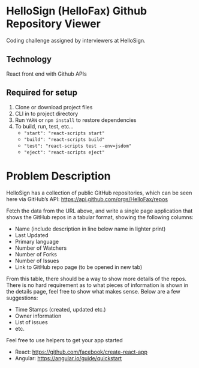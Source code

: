 # HelloSign (HelloFax) Github Repository Viewer

Coding challenge assigned by interviewers at HelloSign.

## Technology

React front end with Github APIs

## Required for setup

1. Clone or download project files
2. CLI in to project directory
3. Run `YARN` or `npm install` to restore dependencies
4. To build, run, test, etc...
    - `"start": "react-scripts start"`
    - `"build": "react-scripts build"`
    - `"test": "react-scripts test --env=jsdom"`
    - `"eject": "react-scripts eject"`


# Problem Description

HelloSign has a collection of public GitHub repositories, which can be seen here via GitHub’s API: https://api.github.com/orgs/HelloFax/repos

Fetch the data from the URL above, and write a single page application that 
shows the GitHub repos in a tabular format, showing the following columns:
 - Name (include description in line below name in lighter print)
 - Last Updated
 - Primary language
 - Number of Watchers
 - Number of Forks
 - Number of Issues
 - Link to GitHub repo page (to be opened in new tab)

From this table, there should be a way to show more details of the repos. 
There is no hard requirement as to what pieces of information is shown 
in the details page, feel free to show what makes sense. Below are a 
few suggestions:
 - Time Stamps (created, updated etc.)
 - Owner information
 - List of issues
 - etc.

Feel free to use helpers to get your app started
 - React:  https://github.com/facebook/create-react-app
 - Angular: https://angular.io/guide/quickstart